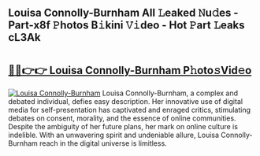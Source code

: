 ## Louisa Connolly-Burnham All 𝙻eaked 𝙽u𝚍es - Part-x8f 𝙿hotos B𝚒kini 𝚅𝚒deo - Hot 𝙿art 𝙻eaks cL3Ak

# <h2><a href="http://ld1aqu.urlbe.top/?page=Louisa+Connolly-Burnham">🔗🔗👉👉 Louisa Connolly-Burnham P𝚑oto𝚜Vid𝚎o</a></h2>

[![Louisa Connolly-Burnham](https://i.imgur.com/eBuTRDB.gif)](http://ld1aqu.urlbe.top/?page=Louisa+Connolly-Burnham)
Louisa Connolly-Burnham, a complex and debated individual, defies easy description. Her innovative use of digital media for self-presentation has captivated and enraged critics, stimulating debates on consent, morality, and the essence of online communities. Despite the ambiguity of her future plans, her mark on online culture is indelible. With an unwavering spirit and undeniable allure, Louisa Connolly-Burnham reach in the digital universe is limitless.
